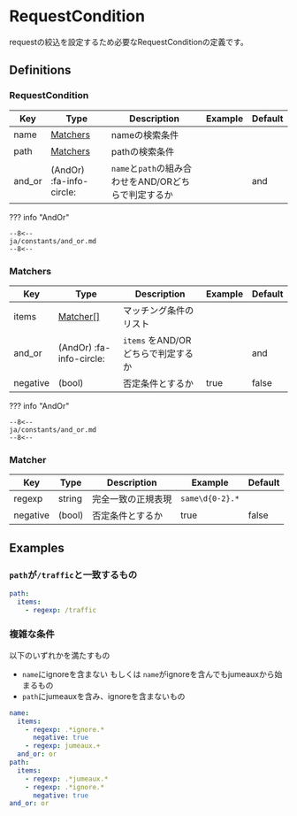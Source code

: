 RequestCondition
================

requestの絞込を設定するため必要なRequestConditionの定義です。

Definitions
-----------

### RequestCondition

|  Key   |           Type           |                     Description                      | Example | Default |
| ------ | ------------------------ | ---------------------------------------------------- | ------- | ------- |
| name   | [Matchers](#matchers)    | nameの検索条件                                       |         |         |
| path   | [Matchers](#matchers)    | pathの検索条件                                       |         |         |
| and_or | (AndOr) :fa-info-circle: | `name`と`path`の組み合わせをAND/ORどちらで判定するか |         | and     |

??? info "AndOr"

    --8<--
    ja/constants/and_or.md
    --8<--

### Matchers

|   Key    |           Type           |            Description             | Example | Default |
| -------- | ------------------------ | ---------------------------------- | ------- | ------- |
| items    | [Matcher[]](#matcher)    | マッチング条件のリスト             |         |         |
| and_or   | (AndOr) :fa-info-circle: | `items` をAND/ORどちらで判定するか |         | and     |
| negative | (bool)                   | 否定条件とするか                   | true    | false   |

??? info "AndOr"

    --8<--
    ja/constants/and_or.md
    --8<--

### Matcher

|   Key    |  Type  |    Description     |     Example     | Default |
| -------- | ------ | ------------------ | --------------- | ------- |
| regexp   | string | 完全一致の正規表現 | `same\d{0-2}.*` |         |
| negative | (bool) | 否定条件とするか   | true            | false   |


Examples
--------

### `path`が`/traffic`と一致するもの

```yml
path:
  items:
    - regexp: /traffic
```

### 複雑な条件

以下のいずれかを満たすもの

* `name`にignoreを含まない もしくは `name`がignoreを含んでもjumeauxから始まるもの
* `path`にjumeauxを含み、ignoreを含まないもの

```yml
name:
  items:
    - regexp: .*ignore.*
      negative: true
    - regexp: jumeaux.+
  and_or: or
path:
  items:
    - regexp: .*jumeaux.*
    - regexp: .*ignore.*
      negative: true
and_or: or
```
